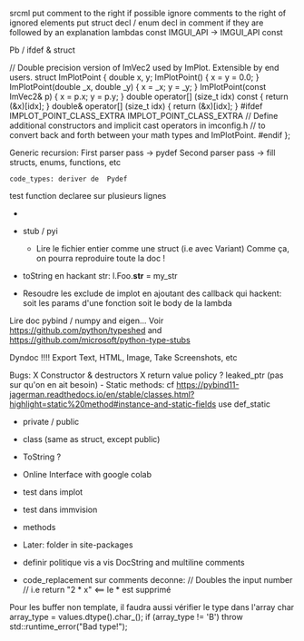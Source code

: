 srcml
    put comment to the right if possible
    ignore comments to the right of ignored elements 
    put struct decl / enum decl in comment if they are followed by an explanation
    lambdas
    const IMGUI_API -> IMGUI_API const

Pb / ifdef & struct 

// Double precision version of ImVec2 used by ImPlot. Extensible by end users.
struct ImPlotPoint {
double x, y;
ImPlotPoint()                         { x = y = 0.0;      }
ImPlotPoint(double _x, double _y)     { x = _x; y = _y;   }
ImPlotPoint(const ImVec2& p)          { x = p.x; y = p.y; }
double  operator[] (size_t idx) const { return (&x)[idx]; }
double& operator[] (size_t idx)       { return (&x)[idx]; }
#ifdef IMPLOT_POINT_CLASS_EXTRA
    IMPLOT_POINT_CLASS_EXTRA     // Define additional constructors and implicit cast operators in imconfig.h
                                 // to convert back and forth between your math types and ImPlotPoint.
#endif
};


Generic recursion:
    First parser pass -> pydef
    Second parser pass -> fill structs, enums, functions, etc

    code_types: deriver de  Pydef

test function declaree sur plusieurs lignes

- 
- stub / pyi
  - Lire le fichier entier comme une struct (i.e avec Variant)
      Comme ça, on pourra reproduire toute la doc !

- toString en hackant str:
    l.Foo.__str__ = my_str


- Resoudre les exclude de implot en ajoutant des callback qui hackent:
  soit les params d'une fonction
  soit le body de la lambda


Lire doc pybind / numpy and eigen...
Voir https://github.com/python/typeshed and https://github.com/microsoft/python-type-stubs


Dyndoc !!!!
    Export Text, HTML, Image, Take Screenshots, etc



Bugs:
    X Constructor & destructors
    X return value policy
    ? leaked_ptr (pas sur qu'on en ait besoin)
    - Static methods: cf https://pybind11-jagerman.readthedocs.io/en/stable/classes.html?highlight=static%20method#instance-and-static-fields 
        use def_static


- private / public
- class (same as struct, except public)
- ToString ?
- Online Interface with google colab


- test dans implot
- test dans immvision
- methods

- Later: folder in site-packages
- definir politique vis a vis DocString and multiline comments
- code_replacement sur comments deconne:
    // Doubles the input number
    // i.e return "2 * x"    <== le * est supprimé


Pour les buffer non template, il faudra aussi vérifier le type dans l'array
    char array_type = values.dtype().char_();
        if (array_type != 'B')
            throw std::runtime_error("Bad type!");
